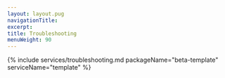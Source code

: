 ```yaml
---
layout: layout.pug
navigationTitle:
excerpt:
title: Troubleshooting
menuWeight: 90
---
```


{% include services/troubleshooting.md
    packageName="beta-template"
    serviceName="template" %}

